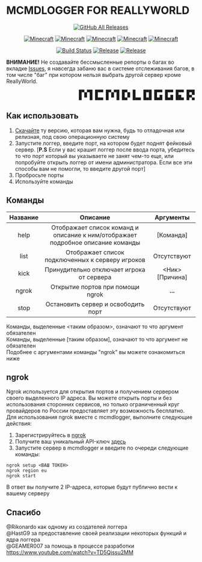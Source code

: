 ﻿# MCMDLOGGER FOR REALLYWORLD
<p align="center">
  <a href="https://github.com/tobyaddroc/minecrafters-need-food/releases/"><img src="https://img.shields.io/github/downloads/tobyaddroc/minecrafters-need-food/total.svg" alt="GitHub All Releases"/></a>
</p>

<p align="center">
  <a href="#MCMDLOGGER"><img src="https://badgen.net/static/MC/1.16.1/orange" alt="Minecraft"/></a>
  <a href="#MCMDLOGGER"><img src="https://badgen.net/static/MC/1.16.2/orange" alt="Minecraft"/></a>
  <a href="#MCMDLOGGER"><img src="https://badgen.net/static/MC/1.16.3/yellow" alt="Minecraft"/></a>
  <a href="#MCMDLOGGER"><img src="https://badgen.net/static/MC/1.16.4/yellow" alt="Minecraft"/></a>
  <a href="#MCMDLOGGER"><img src="https://badgen.net/static/MC/1.16.5/green" alt="Minecraft"/></a>
</p>
<p align="center">
<a href="https://travis-ci.com/tobyaddroc/minecrafters-need-food/"><img src="https://travis-ci.com/tobyaddroc/minecrafters-need-food.svg?branch=main" alt="Build Status"/></a>
<a href="https://github.com/tobyaddroc/minecrafters-need-food/releases/"><img src="https://img.shields.io/github/release/tobyaddroc/minecrafters-need-food.svg" alt="Release"/></a>
<a href="https://github.com/tobyaddroc/minecrafters-need-food/releases/"><img src="https://badgen.net/static/status/beta/orange" alt="Release"/></a>
</p>

**ВНИМАНИЕ!** Не создавайте бессмысленные репорты о багах во вкладке [Issues](https://github.com/tobyaddroc/minecrafters-need-food/issues), я навсегда забаню вас в системе отслеживания багов, в том числе "баг" при котором нельзя выбрать другой сервер кроме ReallyWorld.
```
                           █▀▄▀█ █▀▀ █▀▄▀█ █▀▄ █   █▀█ █▀▀ █▀▀ █▀▀ █▀█
                           █ ▀ █ █▄▄ █ ▀ █ █▄▀ █▄▄ █▄█ █▄█ █▄█ ██▄ █▀▄
```
## Как использовать
1. [Скачайте](https://github.com/tobyaddroc/minecrafters-need-food/releases) ту версию, которая вам нужна, будь то отладочная или релизная, под свою операционную систему
2. Запустите логгер, введите порт, на котором будет поднят фейковый сервер. [**P.S** Если у вас крашит логгер после ввода порта, убедитесь то что порт который вы указываете не занят чем-то еще, или попробуйте открыть логгер от имени администратора. Если все эти способы вам не помогли, то введите другой порт]
3. Пробросьте порты
4. Используйте команды
## Команды
| Название | Описание | Аргументы |
|--|--|--|
| <center>help</center> | <center>Отображает список команд и описание к ним/отображает подробное описание команды</center> | <center>[Команда]</center>
|<center>list</center>|<center>Отображает список подключенных к серверу игроков</center>|<center>Отсутствуют</center>|
|<center>kick</center>|<center>Принудительно отключает игрока от сервера</center>|<center><Ник> [Причина]</center>
|<center>ngrok</center>|<center>Открытие портов при помощи ngrok</center>|<center><b>...</b></center>|
|<center>stop</center>|<center>Остановить сервер и освободить порт</center>|<center>Отсутствуют</center>|

Команды, выделенные <таким образом>, означают то что аргумент обязателен<br>
Команды, выделенные [таким образом], означают то что аргумент не обязателен<br>
Подобнее с аргументами команды "ngrok" вы можете ознакомиться ниже<br>

## ngrok
Ngrok используется для открытия портов и получением сервером своего выделенного IP адреса. Вы можете открыть порты и без использования сторонних сервисов, но только ограниченный круг провайдеров по России предоставляет эту возможность бесплатно.<br>
Для использования ngrok вместе с mcmdlogger, выполните следующие действия:
1. Зарегистрируйтесь в [ngrok](https://dashboard.ngrok.com/signup)
2. Получите ваш уникальный API-ключ [здесь](https://dashboard.ngrok.com/get-started/setup)
3. Запустите сервер в mcmdlogger и введите по очереди следующие команды:
```
ngrok setup <ВАШ ТОКЕН>
ngrok region eu
ngrok start
```
В ответ вы получите 2 IP-адреса, которые будут публично вести к вашему серверу

## Спасибо
@Rikonardo как одному из создателей логгера<br>
@HastG9 за предоставление своей реализации некоторых функций и ядра логгера<br>
@GEAMER007 за помощь в процессе разработки<br>
https://www.youtube.com/watch?v=TD5Qjssu2MM
